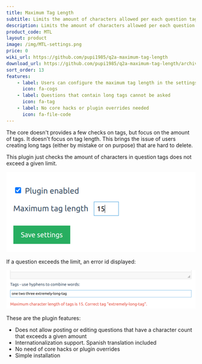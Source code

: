 ```yaml
---
title: Maximum Tag Length
subtitle: Limits the amount of characters allowed per each question tag
description: Limits the amount of characters allowed per each question tag
product_code: MTL
layout: product
image: /img/MTL-settings.png
price: 0
wiki_url: https://github.com/pupi1985/q2a-maximum-tag-length
download_url: https://github.com/pupi1985/q2a-maximum-tag-length/archive/refs/heads/master.zip
sort_order: 13
features:
    - label: Users can configure the maximum tag length in the settings
      icon: fa-cogs
    - label: Questions that contain long tags cannot be asked
      icon: fa-tag
    - label: No core hacks or plugin overrides needed
      icon: fa-file-code
---
```


The core doesn't provides a few checks on tags, but focus on the amount of tags. It doesn't focus on tag length. This brings the issue of users creating long tags (either by mistake or on purpose) that are hard to delete.

This plugin just checks the amount of characters in question tags does not exceed a given limit.

![Plugin settings](/img/MTL-settings.png)

If a question exceeds the limit, an error id displayed:

![Question error](/img/MTL-question-error.png)

These are the plugin features:

 * Does not allow posting or editing questions that have a character count that exceeds a given amount
 * Internationalization support. Spanish translation included
 * No need of core hacks or plugin overrides
 * Simple installation
